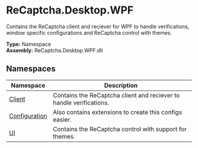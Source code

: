 # ReCaptcha.Desktop.WPF
Contains the ReCaptcha client and reciever for WPF to handle verifications, window specific configurations and ReCaptcha control with themes.

**Type:** Namespace
<br />
**Assembly:** ReCaptcha.Desktop.WPF.dll

## Namespaces
| Namespace                                                       | Description                                                         |
|-----------------------------------------------------------------|---------------------------------------------------------------------|
| [Client](/ReCaptcha.Desktop/reference/recaptcha.desktop.wpf/client/)               | Contains the ReCaptcha client and reciever to handle verifications. |
| [Configuration](/ReCaptcha.Desktop/reference/recaptcha.desktop.wpf/configuration/) | Also contains extensions to create this configs easier.             |
| [UI](/ReCaptcha.Desktop/reference/recaptcha.desktop.wpf/ui/)                       | Contains the ReCaptcha control with support for themes.             |